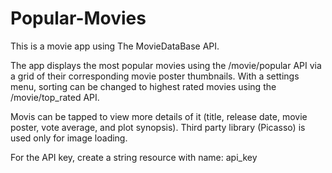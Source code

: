 # Popular-Movies
This is a movie app using The MovieDataBase API.

The app displays the most popular movies using the /movie/popular API via a grid of their corresponding movie poster thumbnails.
With a settings menu, sorting can be changed to highest rated movies using the /movie/top_rated API.

Movis can be tapped to view more details of it (title, release date, movie poster, vote average, and plot synopsis).
Third party library (Picasso) is used only for image loading.

For the API key, create a string resource with name: api_key
